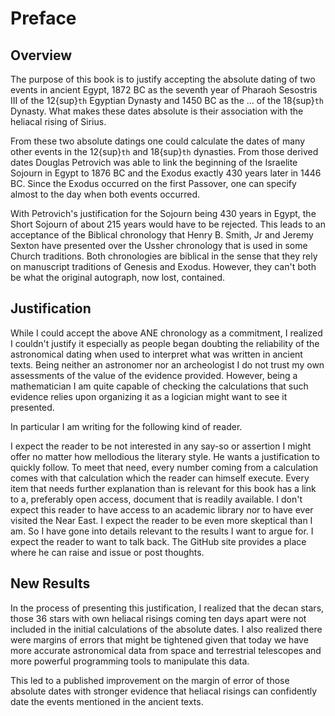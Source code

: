 # Preface

## Overview

The purpose of this book is to justify accepting the absolute dating of two events
in ancient Egypt, 
1872 BC as the seventh year of Pharaoh Sesostris III of the 12{sup}`th` Egyptian
Dynasty and 1450 BC as the ... of the 18{sup}`th` Dynasty.  What makes these dates
absolute is their association with the heliacal rising of Sirius. 

From these two absolute datings 
one could calculate the dates of many other events in the 12{sup}`th` and
18{sup}`th` dynasties.  From those derived dates Douglas Petrovich was able
to link the beginning of the Israelite Sojourn in Egypt to 1876 BC and the Exodus 
exactly 430 years later in 1446 BC. Since the Exodus occurred on the first
Passover, one can specify almost to the day when both events occurred.

With Petrovich's justification for the Sojourn being 430 years in Egypt, the Short Sojourn
of about 215 years would have to be rejected.  This leads to an acceptance of the Biblical chronology that
Henry B. Smith, Jr and Jeremy Sexton have presented over the Ussher chronology that is
used in some Church traditions.  Both chronologies are biblical in the sense that they
rely on manuscript traditions of Genesis and Exodus. However, they can't both be
what the original autograph, now lost, contained.

## Justification

While I could accept the above ANE chronology as a commitment, I realized I couldn't 
justify it especially as people began doubting
the reliability of the astronomical dating when used to interpret 
what was written in ancient texts.  Being neither an astronomer nor an archeologist
I do not trust my own assessments of the value of the evidence provided.  However,
being a mathematician I am quite capable of checking the calculations that such evidence relies upon
organizing it as 
a logician might want to see it presented.  

In particular I am writing for the following kind of reader.

I expect the reader to be not interested in any say-so or assertion I might offer
no matter how mellodious the literary style. He wants a justification to quickly follow.
To meet that need, every number coming from a calculation comes with that calculation
which the reader can himself execute.  Every item that needs further explanation than
is relevant for this book has a link to a, preferably open access, document that is readily available.
I don't expect this reader to have access to an academic library nor to have ever visited the Near East.  I expect
the reader to be even more skeptical than I am.  So I have gone into details relevant to the results
I want to argue for.  I expect the reader to want to talk back.  The GitHub site provides a
place where he can raise and issue or post thoughts.  

## New Results

In the process of presenting this justification, I realized that the decan stars, those
36 stars with own heliacal risings coming ten days apart were not included in the initial calculations
of the absolute dates.  I also realized there were margins of errors that might
be tightened given that today we have more accurate astronomical
data from space and terrestrial telescopes and more powerful programming tools to manipulate this data.  

This led to a published improvement on the margin of error of those absolute dates
with stronger evidence that heliacal risings can confidently date the events mentioned in the ancient texts.

